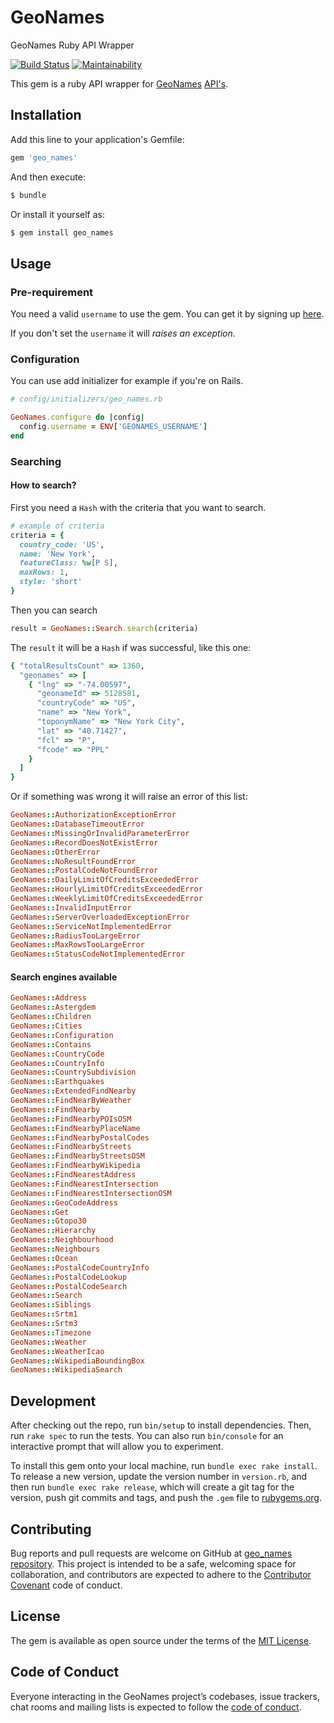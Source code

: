# GeoNames

GeoNames Ruby API Wrapper

[![Build Status](https://travis-ci.org/WaKeMaTTa/geo_names.svg?branch=master)](https://travis-ci.org/WaKeMaTTa/geo_names)
[![Maintainability](https://api.codeclimate.com/v1/badges/a69ae1a450119061f8e2/maintainability)](https://codeclimate.com/github/WaKeMaTTa/geo_names/maintainability)

This gem is a ruby API wrapper for [GeoNames](https://www.geonames.org/) [API's](https://www.geonames.org/export/web-services.html).

## Installation

Add this line to your application's Gemfile:

```ruby
gem 'geo_names'
```

And then execute:

```bash
$ bundle
```

Or install it yourself as:

```bash
$ gem install geo_names
```

## Usage

### Pre-requirement

You need a valid `username` to use the gem. You can get it by signing up [here](http://www.geonames.org/login).

If you don't set the `username` it will *raises an exception*.

### Configuration

You can use add initializer for example if you're on Rails.

```ruby
# config/initializers/geo_names.rb

GeoNames.configure do |config|
  config.username = ENV['GEONAMES_USERNAME']
end
```

### Searching

#### How to search?

First you need a `Hash` with the criteria that you want to search.

```ruby
# example of criteria
criteria = {
  country_code: 'US',
  name: 'New York',
  featureClass: %w[P S],
  maxRows: 1,
  style: 'short'
}
```

Then you can search
```ruby
result = GeoNames::Search.search(criteria)
```

The `result` it will be a `Hash` if was successful, like this one:
```ruby
{ "totalResultsCount" => 1360,
  "geonames" => [
    { "lng" => "-74.00597",
      "geonameId" => 5128581,
      "countryCode" => "US",
      "name" => "New York",
      "toponymName" => "New York City",
      "lat" => "40.71427",
      "fcl" => "P",
      "fcode" => "PPL"
    }
  ]
}
```

Or if something was wrong it will raise an error of this list:
```ruby
GeoNames::AuthorizationExceptionError
GeoNames::DatabaseTimeoutError
GeoNames::MissingOrInvalidParameterError
GeoNames::RecordDoesNotExistError
GeoNames::OtherError
GeoNames::NoResultFoundError
GeoNames::PostalCodeNotFoundError
GeoNames::DailyLimitOfCreditsExceededError
GeoNames::HourlyLimitOfCreditsExceededError
GeoNames::WeeklyLimitOfCreditsExceededError
GeoNames::InvalidInputError
GeoNames::ServerOverloadedExceptionError
GeoNames::ServiceNotImplementedError
GeoNames::RadiusTooLargeError
GeoNames::MaxRowsTooLargeError
GeoNames::StatusCodeNotImplementedError
```

#### Search engines available

```ruby
GeoNames::Address
GeoNames::Astergdem
GeoNames::Children
GeoNames::Cities
GeoNames::Configuration
GeoNames::Contains
GeoNames::CountryCode
GeoNames::CountryInfo
GeoNames::CountrySubdivision
GeoNames::Earthquakes
GeoNames::ExtendedFindNearby
GeoNames::FindNearByWeather
GeoNames::FindNearby
GeoNames::FindNearbyPOIsOSM
GeoNames::FindNearbyPlaceName
GeoNames::FindNearbyPostalCodes
GeoNames::FindNearbyStreets
GeoNames::FindNearbyStreetsOSM
GeoNames::FindNearbyWikipedia
GeoNames::FindNearestAddress
GeoNames::FindNearestIntersection
GeoNames::FindNearestIntersectionOSM
GeoNames::GeoCodeAddress
GeoNames::Get
GeoNames::Gtopo30
GeoNames::Hierarchy
GeoNames::Neighbourhood
GeoNames::Neighbours
GeoNames::Ocean
GeoNames::PostalCodeCountryInfo
GeoNames::PostalCodeLookup
GeoNames::PostalCodeSearch
GeoNames::Search
GeoNames::Siblings
GeoNames::Srtm1
GeoNames::Srtm3
GeoNames::Timezone
GeoNames::Weather
GeoNames::WeatherIcao
GeoNames::WikipediaBoundingBox
GeoNames::WikipediaSearch
```

## Development

After checking out the repo, run `bin/setup` to install dependencies. Then, run `rake spec` to run the tests. You can also run `bin/console` for an interactive prompt that will allow you to experiment.

To install this gem onto your local machine, run `bundle exec rake install`. To release a new version, update the version number in `version.rb`, and then run `bundle exec rake release`, which will create a git tag for the version, push git commits and tags, and push the `.gem` file to [rubygems.org](https://rubygems.org).

## Contributing

Bug reports and pull requests are welcome on GitHub at [geo_names repository](https://github.com/wakematta/geo_names). This project is intended to be a safe, welcoming space for collaboration, and contributors are expected to adhere to the [Contributor Covenant](http://contributor-covenant.org) code of conduct.

## License

The gem is available as open source under the terms of the [MIT License](https://opensource.org/licenses/MIT).

## Code of Conduct

Everyone interacting in the GeoNames project’s codebases, issue trackers, chat rooms and mailing lists is expected to follow the [code of conduct](https://github.com/[USERNAME]/geo_names/blob/master/CODE_OF_CONDUCT.md).
